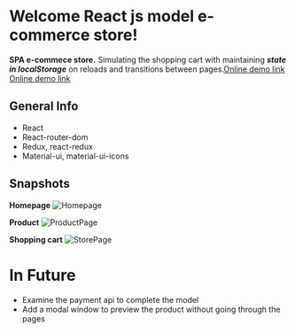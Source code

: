 # Welcome React js model e-commerce store!

**SPA e-commece store.** Simulating the shopping cart with maintaining ***state in localStorage*** on reloads and transitions between pages.<a href="https://react-e-commerce-store-model.web.app/">Online demo link<a/> [Online demo link]('https://react-e-commerce-store-model.web.app/')

## General Info
 - React
 - React-router-dom
 - Redux, react-redux
 - Material-ui, material-ui-icons
 
## Snapshots
**Homepage**
![Homepage](https://i.ibb.co/bKvmYkH/screencapture-react-e-commerce-store-model-web-app-2021-08-01-15-42-34.png)

**Product**
![ProductPage](https://i.ibb.co/CsZhCyB/screencapture-react-e-commerce-store-model-web-app-product-4-2021-08-01-15-42-52.png)

**Shopping cart**
![StorePage](https://i.ibb.co/LxgHnx1/screencapture-react-e-commerce-store-model-web-app-store-2021-08-01-15-43-05.png)

# In Future
 - Examine the payment api to complete the model
 - Add a modal window to preview the product without going through the pages
